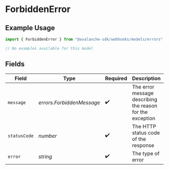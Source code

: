 # ForbiddenError

## Example Usage

```typescript
import { ForbiddenError } from "@avalanche-sdk/webhooks/models/errors";

// No examples available for this model
```

## Fields

| Field                                                     | Type                                                      | Required                                                  | Description                                               | Example                                                   |
| --------------------------------------------------------- | --------------------------------------------------------- | --------------------------------------------------------- | --------------------------------------------------------- | --------------------------------------------------------- |
| `message`                                                 | *errors.ForbiddenMessage*                                 | :heavy_check_mark:                                        | The error message describing the reason for the exception |                                                           |
| `statusCode`                                              | *number*                                                  | :heavy_check_mark:                                        | The HTTP status code of the response                      | 403                                                       |
| `error`                                                   | *string*                                                  | :heavy_check_mark:                                        | The type of error                                         | Forbidden                                                 |